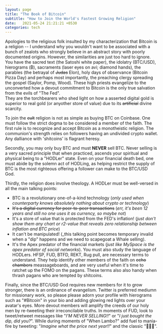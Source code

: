 ```yaml
---
layout: page
title: "The Book of Bitcoin"
subtitle: "How to Join the World's Fastest Growing Religion"
date:   2021-05-24 21:21:21 +0530
categories: tech
---
```


Apologies to the religious folk insulted by my characterization that Bitcoin is a religion -- I understand why you wouldn't
want to be associated with a bunch of zealots who strongly believe in an abstract story with poorly documented origins. However, the similarities are just too hard to ignore. 
You have the sacred text (the Satoshi white paper), the idolatry (BTC/USD), hierograms (₿), sacraments (laser eyes on avi; diamond hands), 
the parables (the betrayal of ~~Judas~~ Elon), holy days of observance (Bitcoin Pizza Day) and perhaps most importantly, the preaching clergy spreading the gospel (Saylor, Pomp, Wood). These high priests evangelize to the unconverted how a devout commitment to Bitcoin is the only true salvation from the evils of "The Fed".  
They are the torchbearers who shed light on how a asserted digital gold is superior to real gold (or anyother store of value) due to its ~~artificial~~ divine scarcity.  

To join the ~~cult~~ religion is not as simple as buying BTC on Coinbase. One must follow the strict dogma to be considered a member of the faith.
The first rule is to recognize and accept Bitcoin as a monotheistic religion.
The communion's strength relies on followers having an undivided crypto wallet. Any dalliance with 'shitcoins' is flagrant heresy.  

Secondly, you may only buy BTC and must __NEVER__ sell BTC. Never selling is a very sacred principle that when practiced, ascends your spiritual and physical being to a "HODLer" state. 
Even on your financial death bed, one must abide by the solemn act of HODLing, as helping restrict the supply of BTC is the most righteous offering a follower can make to the BTC/USD God.  

Thirdly, the religion does involve theology. A HODLer must be well-versed in all the main talking points:
-  BTC is a revolutionary one-of-a-kind technology (_only used when counterparty knows absolutely nothing about crypto or technology_) 
- ~~It's a digital currency for peer-to-peer transactions~~ (_err, it's been 12 years and still no one uses it as currency, so maybe not_)  
- It's a store of value that is protected from the FED's inflation! (_just don't show them any chart or r2-value that reveals zero relationship between inflation and BTC price_)
- It can't be manipulated! (_this talking point becomes temporary invalid when a "dip" happens and we need to scapegoat a Whale selling). 
- It's the Apex predator of the financial markets (_just like MySpace is the apex predator of social networks_).
You must also study the language of HODLers. HFSP, FUD, BTFD, REKT, Rug pull, are necessary terms to understand. They help identify other members of the faith on ~~echo chambers~~ meassageboards, and are very useful when it's time to ratchet up the FOMO on the pagans. These terms also also handy when thrash pagans who are tempted by shitcoins.

Finally, since the BTC/USD God requires new members for it to grow stronger, there is an ordinance of evangelism. Twitter is preferred mediumn for missionary work, 
so please please adorn your profile with hierograms such as "#Bitcoin" in your bio and adding glowing red lights over your avatar's eyes.
More devout members will amplify the creeds of our holy men by re-tweeting their irreconcilable truths.  In moments of FUD, look to tweet/retweet messages like 
"_I'M NEVER SELLING!!_" or "_I just bought the dip, did you?_". While during moments of "When Lambo?" add fuel to mania-fire by tweeting: 
"_Imagine what the price next year!!_" and the classic "🚀🚀🚀".
